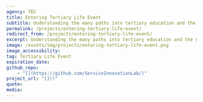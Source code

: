```yaml
---
agency: TEC
title: Entering Tertiary Life Event
subtitle: Understanding the many paths into tertiary education and the needs of prospective students to better navigate them.
permalink: /projects/entering-tertiary-life-event/
redirect_from: /projects/entering-tertiary-life-event/
excerpt: Understanding the many paths into tertiary education and the needs of prospective students to better navigate them.
image: /assets/img/projects/entering-tertiary-life-event.png
image_accessibility: 
tag: Tertiary Life Event
expiration_date:
github_repo:
    - "[](https://github.com/ServiceInnovationLab/)"
project_url: "[]()"
quote:
media: 
---
```

